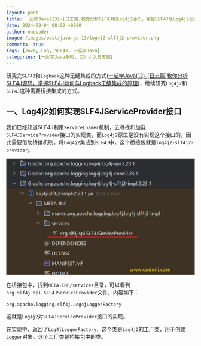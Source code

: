 ```yaml
---
layout: post
title: 一起学Java(13)-[日志篇]教你分析SLF4J和Log4j2源码，掌握SLF4J与Log4j2无缝集成原理
date: 2024-09-04 08:00 +0800
author: onecoder
image: /images/post/java-go-13/log4j2-slf4j2-provider.png
comments: true
tags: [Java, Log, SLF4J, 一起学Java]
categories: [一起学Java系列,（2）引入日志篇]
---
```

研究完`SLF4J`和`Logback`这种无缝集成的方式([一起学Java(12)-[日志篇]教你分析SLF4J源码，掌握SLF4J如何与Logback无缝集成的原理](https://www.coderli.com/java-go-12-import-log-four-logback/))，继续研究`Log4j2`和`SLF4J`这种需要桥接集成的方式。

<!--more-->

## 一、Log4j2如何实现SLF4JServiceProvider接口

我们已经知道SLF4J利用`ServiceLoader`机制，去寻找和加载`SLF4JServiceProvider`接口的实现类，而`Log4j2`原生是没有实现这个接口的，因此需要借助桥接机制，将`Log4j2`集成到`SLF4J`中，这个桥接包就是`log4j2-slf4j2-provider`。

![log4j2-slf4j2-provider](/images/post/java-go-13/log4j2-slf4j2-provider.png)

在桥接包中，找到`META-INF/services`目录，可以看到`org.slf4j.spi.SLF4JServiceProvider`文件，内容如下：

```plaintext
org.apache.logging.slf4j.Log4jLoggerFactory
```

这就是`Log4j2`对`SLF4JServiceProvider`接口的实现。

在实现中，返回了`Log4jLoggerFactory`，这个类是`Log4j2`的工厂类，用于创建`Logger`对象。这个工厂类是桥接包中的类。
